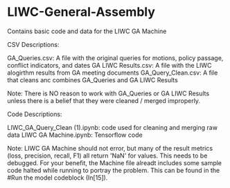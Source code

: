 # LIWC-General-Assembly
Contains basic code and data for the LIWC GA Machine 

CSV Descriptions: 

GA_Queries.csv: A file with the original queries for motions, policy passage, conflict indicators, and dates
GA LIWC Results.csv: A file with the LIWC alogirthm results from GA meeting documents 
GA_Query_Clean.csv: A file that cleans anc combines GA_Queries and GA LIWC Results 

Note: There is NO reason to work with GA_Queries or GA LIWC Results unless there is a belief that they were cleaned / merged improperly. 

Code Descriptions: 

LIWC_GA_Query_Clean (1).ipynb: code used for cleaning and merging raw data
LIWC GA Machine.ipynb: Tensorflow code 

Note: LIWC GA Machine should not error, but many of the result metrics (loss, precision, recall, F1) all return 'NaN' for values. This needs to be debugged. For your benefit, the Machine file alreadt includes some sample code halted while running to portray the problem. This can be found in the #Run the model codeblock (In[15]). 

